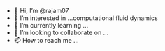 - 👋 Hi, I’m @rajam07
- 👀 I’m interested in ...computational fluid dynamics
- 🌱 I’m currently learning ...
- 💞️ I’m looking to collaborate on ...
- 📫 How to reach me ...

<!---
rajam07/rajam07 is a ✨ special ✨ repository because its `README.md` (this file) appears on your GitHub profile.
You can click the Preview link to take a look at your changes.
--->
